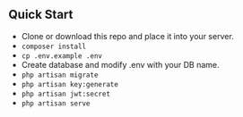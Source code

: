 ## Quick Start
- Clone or download this repo and place it into your server.
- `composer install `
- `cp .env.example .env `
- Create database and modify .env with your DB name.
- `php artisan migrate `
- `php artisan key:generate `
- `php artisan jwt:secret `
- `php artisan serve `
<br/>
<br/><br/>
